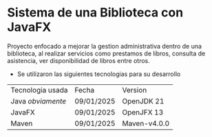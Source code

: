 # Sistema de una Biblioteca con JavaFX
Proyecto enfocado a mejorar la gestion administrativa dentro de una biblioteca, al realizar servicios como prestamos de libros, consulta de asistencia, ver disponibilidad de libros entre otros. 
  - Se utilizaron las siguientes tecnologias para su desarrollo
<table>  
<tr> 
 <td> Tecnologia usada </td>
 <td> Fecha </td>
 <td> Version </td>
</tr>  

<tr> 
 <td> Java <i>obviamente</i></td>
 <td> 09/01/2025 </td>
 <td> OpenJDK 21 </td>
</tr>

<tr> 
 <td> JavaFX </td>
 <td> 09/01/2025 </td>
 <td> OpenJFX 13</td>
</tr>

<tr> 
 <td> Maven </td>
 <td> 09/01/2025 </td>
 <td> Maven-v4.0.0</td>
</tr>

</table> 
 
